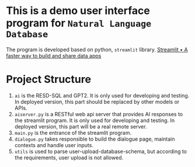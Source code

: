 # This is a demo user interface program for `Natural Language Database`

The program is developed based on python, `streamlit` library. [Streamlit • A faster way to build and share data apps](https://streamlit.io/)

# Project Structure

1. `ai` is the RESD-SQL and GPT2. It is only used for developing and testing. In deployed version, this part should be replaced by other models or APIs.
2. `aiserver.py` is a RESTful web api server that provides AI responses to the streamlit program. It is only used for developing and testing. In deployed version, this part will be a real remote server.
3. `main.py` is the entrance of the streamlit program.
4. `dialogue.py` takes responsible to build the dialogue page, maintain contexts and handle user inputs.
5. `utils` is used to parse user-upload-database-schema, but according to the requirements, user upload is not allowed.